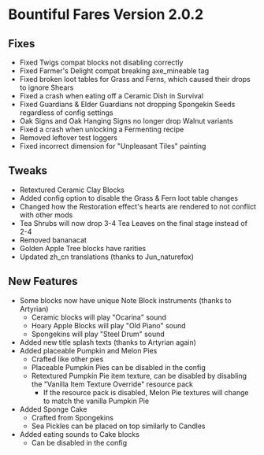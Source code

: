 # Bountiful Fares Version 2.0.2

## Fixes
- Fixed Twigs compat blocks not disabling correctly
- Fixed Farmer's Delight compat breaking axe_mineable tag
- Fixed broken loot tables for Grass and Ferns, which caused their drops to ignore Shears
- Fixed a crash when eating off a Ceramic Dish in Survival
- Fixed Guardians & Elder Guardians not dropping Spongekin Seeds regardless of config settings
- Oak Signs and Oak Hanging Signs no longer drop Walnut variants
- Fixed a crash when unlocking a Fermenting recipe
- Removed leftover test loggers
- Fixed incorrect dimension for "Unpleasant Tiles" painting

## Tweaks
- Retextured Ceramic Clay Blocks
- Added config option to disable the Grass & Fern loot table changes
- Changed how the Restoration effect's hearts are rendered to not conflict with other mods
- Tea Shrubs will now drop 3-4 Tea Leaves on the final stage instead of 2-4
- Removed bananacat
- Golden Apple Tree blocks have rarities
- Updated zh_cn translations (thanks to Jun_naturefox)

## New Features
- Some blocks now have unique Note Block instruments (thanks to Artyrian)
  - Ceramic blocks will play "Ocarina" sound
  - Hoary Apple Blocks will play "Old Piano" sound
  - Spongekins will play "Steel Drum" sound
- Added new title splash texts (thanks to Artyrian again)
- Added placeable Pumpkin and Melon Pies
  - Crafted like other pies
  - Placeable Pumpkin Pies can be disabled in the config
  - Retextured Pumpkin Pie item texture, can be disabled by disabling the "Vanilla Item Texture Override" resource pack
    - If the resource pack is disabled, Melon Pie textures will change to match the vanilla Pumpkin Pie
- Added Sponge Cake
  - Crafted from Spongekins
  - Sea Pickles can be placed on top similarly to Candles
- Added eating sounds to Cake blocks
  - Can be disabled in the config